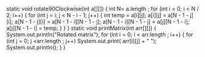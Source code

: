static void rotate90Clockwise(int a[][])
{
int N= a.length ;
	for (int i = 0; i < N / 2; i++)
	{
		for (int j = i; j <  N  - i - 1; j++)
		{
			int temp = a[i][j];
			a[i][j] = a[N - 1 - j][i];
			a[N - 1 - j][i] = a[N - 1 - i][N - 1 - j];
			a[N - 1 - i][N - 1 - j] = a[j][N - 1 - i];
			a[j][N - 1 - i] = temp;
		}
	}
}
static void printMatrix(int arr[][])
{ 
    System.out.println("Rotated matrix");
	for (int i = 0; i <  arr.length ; i++)
	{
		for (int j = 0; j <arr.length ; j++)
		System.out.print( arr[i][j] + " ");
		System.out.println();
	}
}
